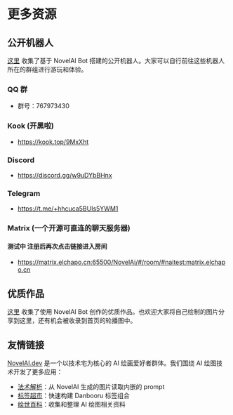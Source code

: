 # 更多资源

## 公开机器人

[这里](https://github.com/koishijs/novelai-bot/discussions/75) 收集了基于 NovelAI Bot 搭建的公开机器人。大家可以自行前往这些机器人所在的群组进行游玩和体验。

### QQ 群

- 群号：767973430

### Kook (开黑啦)

- https://kook.top/9MxXht

### Discord

- https://discord.gg/w9uDYbBHnx

### Telegram

- https://t.me/+hhcuca5BUIs5YWM1

### Matrix (一个开源可直连的聊天服务器)

#### 测试中 注册后再次点击链接进入房间
- https://matrix.elchapo.cn:65500/NovelAi/#/room/#naitest:matrix.elchapo.cn

## 优质作品

[这里](https://github.com/koishijs/novelai-bot/discussions/88) 收集了使用 NovelAI Bot 创作的优质作品。也欢迎大家将自己绘制的图片分享到这里，还有机会被收录到首页的轮播图中。

## 友情链接

[NovelAI.dev](https://novelai.dev) 是一个以技术宅为核心的 AI 绘画爱好者群体。我们围绕 AI 绘图技术开发了更多应用：

- [法术解析](https://spell.novelai.dev/)：从 NovelAI 生成的图片读取内嵌的 prompt
- [标签超市](https://tags.novelai.dev/)：快速构建 Danbooru 标签组合
- [绘世百科](https://wiki.novelai.dev/)：收集和整理 AI 绘图相关资料

